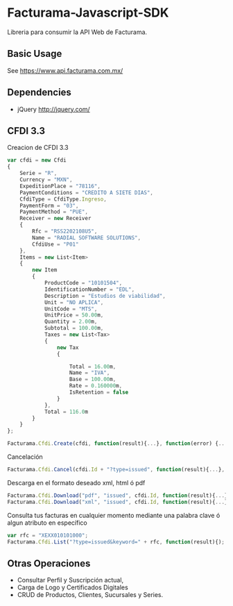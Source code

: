 # Facturama-Javascript-SDK
Libreria para consumir la API Web de Facturama.

Basic Usage
-----------

See https://www.api.facturama.com.mx/

Dependencies
------------
* jQuery http://jquery.com/

## CFDI 3.3
Creacion de CFDI 3.3
```javascript
var cfdi = new Cfdi
{
    Serie = "R",
    Currency = "MXN",
    ExpeditionPlace = "78116",
    PaymentConditions = "CREDITO A SIETE DIAS",
    CfdiType = CfdiType.Ingreso,
    PaymentForm = "03",
    PaymentMethod = "PUE",
    Receiver = new Receiver
    {
        Rfc = "RSS2202108U5",
        Name = "RADIAL SOFTWARE SOLUTIONS",
        CfdiUse = "P01"
    },
    Items = new List<Item>
    {
        new Item
        {
            ProductCode = "10101504",
            IdentificationNumber = "EDL",
            Description = "Estudios de viabilidad",
            Unit = "NO APLICA",
            UnitCode = "MTS",
            UnitPrice = 50.00m,
            Quantity = 2.00m,
            Subtotal = 100.00m,
            Taxes = new List<Tax>
            {
                new Tax
                {

                    Total = 16.00m,
                    Name = "IVA",
                    Base = 100.00m,
                    Rate = 0.160000m,
                    IsRetention = false
                }
            },
            Total = 116.0m
        }
    }
};

Facturama.Cfdi.Create(cfdi, function(result){...}, function(error) {...});
```
Cancelación
```javascript
Facturama.Cfdi.Cancel(cfdi.Id + "?type=issued", function(result){...}, function(error) {...});
```
Descarga en el formato deseado xml, html ó pdf
```javascript
Facturama.Cfdi.Download("pdf", "issued", cfdi.Id, function(result){...}, function(error) {...});
Facturama.Cfdi.Download("xml", "issued", cfdi.Id, function(result){...}, function(error) {...});
```
Consulta tus facturas en cualquier momento mediante una palabra clave ó algun atributo en específico
```javascript
var rfc = "XEXX010101000";
Facturama.Cfdi.List("?type=issued&keyword=" + rfc, function(result){);
```

## Otras Operaciones
* Consultar Perfil y Suscripción actual,
* Carga de Logo y Certificados Digitales
* CRUD de Productos, Clientes, Sucursales y Series.
